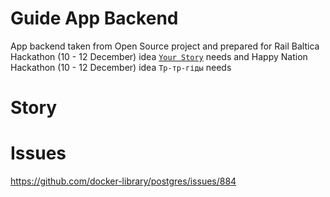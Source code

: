# Guide App Backend

App backend taken from Open Source project and prepared for Rail Baltica Hackathon (10 - 12 December)  idea [`Your Story`](https://eventornado.com/submission/your-story?s=1) needs and Happy Nation Hackathon (10 - 12 December)  idea `Тр-тр-гіды` needs

# Story

# Issues

https://github.com/docker-library/postgres/issues/884